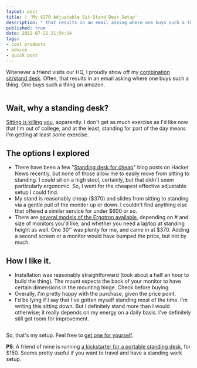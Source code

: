 ```yaml
---
layout: post
title: ! 'My $370 Adjustable Sit-Stand Desk Setup'
description: " that results in an email asking where one buys such a thing. One buys such a thing on amazon."
published: true
date: 2012-07-22 21:54:14
tags:
- cool products
- advice
- quick post
---
```


Whenever a friend visits our HQ, I proudly show off my [combination sit/stand desk](http://www.amazon.com/WorkFit-S-Single-HD-Sit-Stand-Worstation/dp/B003WQ4GXQ/alexcom0ca-20). Often, that results in an email asking where one buys such a thing. One buys such a thing on amazon.

<a href="http://www.amazon.com/WorkFit-S-Single-HD-Sit-Stand-Worstation/dp/B003WQ4GXQ/alexcom0ca-20">
<img data-src="http://ecx.images-amazon.com/images/I/91EnHQnu6iL._AA1500_.jpg" loading="lazy" class="lazyload"></a>

Wait, why a standing desk?
--------------------------
[Sitting is killing you](http://w1.msskvf.net/prod/f812733c-edcb-4ecb-9d2d-7a9deac2b4ad/1dd05104-23e7-4d50-a629-2aab082f79a7), apparently. I don't get as much exercise as I'd like now that I'm out of college, and at the least, standing for part of the day means I'm getting at least *some* exercise.

The options I explored
----------------------
- There have been a few "[Standing desk for cheap](http://iamnotaprogrammer.com/Ikea-Standing-desk-for-22-dollars.html)" blog posts on Hacker News recently, but none of those allow me to easily move from sitting to standing. I could sit on a high stool, certainly, but that didn't seem particularly ergonomic.  So, I went for the cheapest effective adjustable setup I could find.
- My stand is reasonably cheap ($370) and slides from sitting to standing via a gentle pull of the monitor up or down.  I couldn't find anything else that offered a similar service for under $600 or so.
- There are [several models of the Ergotron available](http://www.amazon.com/s/ref=bl_sr_pc?_encoding=UTF8&node=172282&field-brandtextbin=Ergotron&ref=alexcom0ca-20), depending on # and size of monitors you'd like, and whether you need a laptop at standing height as well.  One 30'' was plenty for me, and came in at $370. Adding a second screen or a monitor would have bumped the price, but not by much.

How I like it.
-------------
- Installation was reasonably straightforward (took about a half an hour to build the thing).  The mount expects the back of your monitor to have certain dimensions in the mounting hinge. Check before buying.
- Overally, I'm pretty happy with the purchase, given the price point.
- I'd be lying if I say that I've gotten myself standing most of the time. I'm writing this sitting down.  But I definitely stand more than I would otherwise; it really depends on my energy on a daily basis.  I've definitely still got room for improvement.

<a href="http://www.amazon.com/WorkFit-S-Single-HD-Sit-Stand-Worstation/dp/B003WQ4GXQ/alexcom0ca-20"><img data-src="/images/standingdesk.jpg" loading="lazy" class="lazyload"></a>

So, that's my setup.  Feel free to [get one for yourself](http://www.amazon.com/WorkFit-S-Single-HD-Sit-Stand-Worstation/dp/B003WQ4GXQ/alexcom0ca-20).

**PS**: A friend of mine is running [a kickstarter for a portable standing desk](http://www.kickstarter.com/projects/1886278358/ninja-standing-desk), for $150.  Seems pretty useful if you want to travel and have a standing work setup.

<div class="ratio ratio-16x9 mb-5">
<iframe data-src="http://www.kickstarter.com/projects/1886278358/ninja-standing-desk/widget/video.html" loading="lazy" class="lazyload" frameborder="0"> </iframe>
</div>